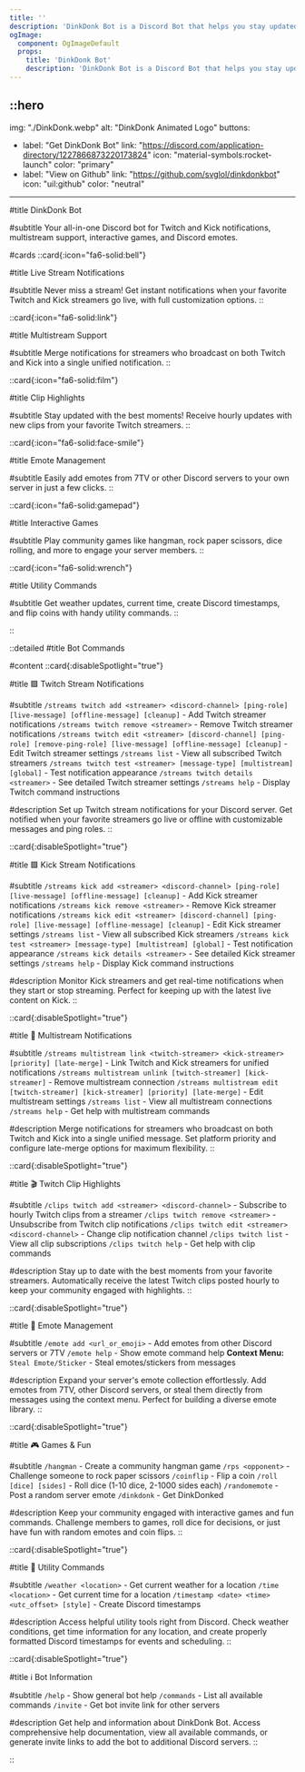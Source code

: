 ```yaml
---
title: ''
description: 'DinkDonk Bot is a Discord Bot that helps you stay updated with Twitch and Kick streams, clips, multistream notifications, interactive games, and Discord emotes effortlessly.'
ogImage:
  component: OgImageDefault
  props:
    title: 'DinkDonk Bot'
    description: 'DinkDonk Bot is a Discord Bot that helps you stay updated with Twitch and Kick streams, clips, multistream notifications, interactive games, and Discord emotes effortlessly.'
---
```


::hero
---
img: "./DinkDonk.webp"
alt: "DinkDonk Animated Logo"
buttons:
  - label: "Get DinkDonk Bot"
    link: "https://discord.com/application-directory/1227866873220173824"
    icon: "material-symbols:rocket-launch"
    color: "primary"
  - label: "View on Github"
    link: "https://github.com/svglol/dinkdonkbot"
    icon: "uil:github"
    color: "neutral"
---

#title
DinkDonk Bot

#subtitle
Your all-in-one Discord bot for Twitch and Kick notifications, multistream support, interactive games, and Discord emotes.

#cards
::card{:icon="fa6-solid:bell"}

#title
Live Stream Notifications

#subtitle
Never miss a stream! Get instant notifications when your favorite Twitch and Kick streamers go live, with full customization options.
::

::card{:icon="fa6-solid:link"}

#title
Multistream Support

#subtitle
Merge notifications for streamers who broadcast on both Twitch and Kick into a single unified notification.
::

::card{:icon="fa6-solid:film"}

#title
Clip Highlights

#subtitle
Stay updated with the best moments! Receive hourly updates with new clips from your favorite Twitch streamers.
::

::card{:icon="fa6-solid:face-smile"}

#title
Emote Management

#subtitle
Easily add emotes from 7TV or other Discord servers to your own server in just a few clicks.
::

::card{:icon="fa6-solid:gamepad"}

#title
Interactive Games

#subtitle
Play community games like hangman, rock paper scissors, dice rolling, and more to engage your server members.
::

::card{:icon="fa6-solid:wrench"}

#title
Utility Commands

#subtitle
Get weather updates, current time, create Discord timestamps, and flip coins with handy utility commands.
::

::

::detailed
#title
Bot Commands

#content
::card{:disableSpotlight="true"}

#title
🟪 Twitch Stream Notifications

#subtitle
`/streams twitch add <streamer> <discord-channel> [ping-role] [live-message] [offline-message] [cleanup]` - Add Twitch streamer notifications
`/streams twitch remove <streamer>` - Remove Twitch streamer notifications
`/streams twitch edit <streamer> [discord-channel] [ping-role] [remove-ping-role] [live-message] [offline-message] [cleanup]` - Edit Twitch streamer settings
`/streams list` - View all subscribed Twitch streamers
`/streams twitch test <streamer> [message-type] [multistream] [global]` - Test notification appearance
`/streams twitch details <streamer>` - See detailed Twitch streamer settings
`/streams help` - Display Twitch command instructions

#description
Set up Twitch stream notifications for your Discord server. Get notified when your favorite streamers go live or offline with customizable messages and ping roles.
::

::card{:disableSpotlight="true"}

#title
🟩 Kick Stream Notifications

#subtitle
`/streams kick add <streamer> <discord-channel> [ping-role] [live-message] [offline-message] [cleanup]` - Add Kick streamer notifications
`/streams kick remove <streamer>` - Remove Kick streamer notifications
`/streams kick edit <streamer> [discord-channel] [ping-role] [live-message] [offline-message] [cleanup]` - Edit Kick streamer settings
`/streams list` - View all subscribed Kick streamers
`/streams kick test <streamer> [message-type] [multistream] [global]` - Test notification appearance
`/streams kick details <streamer>` - See detailed Kick streamer settings
`/streams help` - Display Kick command instructions

#description
Monitor Kick streamers and get real-time notifications when they start or stop streaming. Perfect for keeping up with the latest live content on Kick.
::

::card{:disableSpotlight="true"}

#title
🔗 Multistream Notifications

#subtitle
`/streams multistream link <twitch-streamer> <kick-streamer> [priority] [late-merge]` - Link Twitch and Kick streamers for unified notifications
`/streams multistream unlink [twitch-streamer] [kick-streamer]` - Remove multistream connection
`/streams multistream edit [twitch-streamer] [kick-streamer] [priority] [late-merge]` - Edit multistream settings
`/streams list` - View all multistream connections
`/streams help` - Get help with multistream commands

#description
Merge notifications for streamers who broadcast on both Twitch and Kick into a single unified message. Set platform priority and configure late-merge options for maximum flexibility.
::

::card{:disableSpotlight="true"}

#title
🎬 Twitch Clip Highlights

#subtitle
`/clips twitch add <streamer> <discord-channel>` - Subscribe to hourly Twitch clips from a streamer
`/clips twitch remove <streamer>` - Unsubscribe from Twitch clip notifications
`/clips twitch edit <streamer> <discord-channel>` - Change clip notification channel
`/clips twitch list` - View all clip subscriptions
`/clips twitch help` - Get help with clip commands

#description
Stay up to date with the best moments from your favorite streamers. Automatically receive the latest Twitch clips posted hourly to keep your community engaged with highlights.
::

::card{:disableSpotlight="true"}

#title
🥳 Emote Management

#subtitle
`/emote add <url_or_emoji>` - Add emotes from other Discord servers or 7TV
`/emote help` - Show emote command help
**Context Menu:** `Steal Emote/Sticker` - Steal emotes/stickers from messages

#description
Expand your server's emote collection effortlessly. Add emotes from 7TV, other Discord servers, or steal them directly from messages using the context menu. Perfect for building a diverse emote library.
::

::card{:disableSpotlight="true"}

#title
🎮 Games & Fun

#subtitle
`/hangman` - Create a community hangman game
`/rps <opponent>` - Challenge someone to rock paper scissors
`/coinflip` - Flip a coin
`/roll [dice] [sides]` - Roll dice (1-10 dice, 2-1000 sides each)
`/randomemote` - Post a random server emote
`/dinkdonk` - Get DinkDonked

#description
Keep your community engaged with interactive games and fun commands. Challenge members to games, roll dice for decisions, or just have fun with random emotes and coin flips.
::

::card{:disableSpotlight="true"}

#title
🔧 Utility Commands

#subtitle
`/weather <location>` - Get current weather for a location
`/time <location>` - Get current time for a location
`/timestamp <date> <time> <utc_offset> [style]` - Create Discord timestamps

#description
Access helpful utility tools right from Discord. Check weather conditions, get time information for any location, and create properly formatted Discord timestamps for events and scheduling.
::

::card{:disableSpotlight="true"}

#title
ℹ️ Bot Information

#subtitle
`/help` - Show general bot help
`/commands` - List all available commands
`/invite` - Get bot invite link for other servers

#description
Get help and information about DinkDonk Bot. Access comprehensive help documentation, view all available commands, or generate invite links to add the bot to additional Discord servers.
::

::
